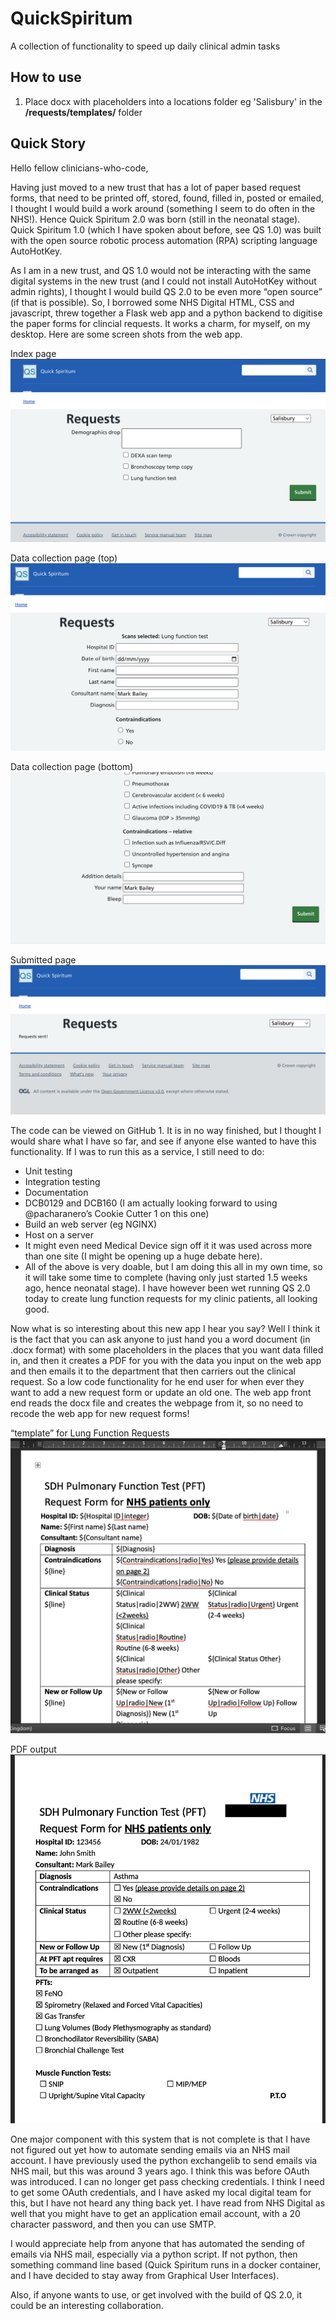 # QuickSpiritum
A collection of functionality to speed up daily clinical admin tasks

## How to use
1. Place docx with placeholders into a locations folder eg 'Salisbury' in the **/requests/templates/** folder


## Quick Story

Hello fellow clinicians-who-code,

Having just moved to a new trust that has a lot of paper based request forms, that need to be printed off, stored, found, filled in, posted or emailed, I thought I would build a work around (something I seem to do often in the NHS!). Hence Quick Spiritum 2.0 was born (still in the neonatal stage). Quick Spiritum 1.0 (which I have spoken about before, see QS 1.0) was built with the open source robotic process automation (RPA) scripting language AutoHotKey.

As I am in a new trust, and QS 1.0 would not be interacting with the same digital systems in the new trust (and I could not install AutoHotKey without admin rights), I thought I would build QS 2.0 to be even more “open source” (if that is possible). So, I borrowed some NHS Digital HTML, CSS and javascript, threw together a Flask web app and a python backend to digitise the paper forms for clincial requests. It works a charm, for myself, on my desktop.
Here are some screen shots from the web app.

Index page
![Index page with NHS styling](<images/image 1 - index.png>)

Data collection page (top)
![Data collection page (top) with NHS styling](<images/image 2 - patient details 1st half.png>)

Data collection page (bottom)
![Data collection page (bottom) with styling](<images/image 3 - patient details 2nd half.png>)

Submitted page
![Submitted page with NHS styling](<images/image 4 - request sent.png>)

The code can be viewed on GitHub 1. It is in no way finished, but I thought I would share what I have so far, and see if anyone else wanted to have this functionality. If I was to run this as a service, I still need to do:

* Unit testing
* Integration testing
* Documentation
* DCB0129 and DCB160 (I am actually looking forward to using @pacharanero’s Cookie Cutter 1 on this one)
* Build an web server (eg NGINX)
* Host on a server
* It might even need Medical Device sign off it it was used across more than one site (I might be opening up a huge debate here).
* All of the above is very doable, but I am doing this all in my own time, so it will take some time to complete (having only just started 1.5 weeks ago, hence neonatal stage). I have however been wet running QS 2.0 today to create lung function requests for my clinic patients, all looking good.

Now what is so interesting about this new app I hear you say? Well I think it is the fact that you can ask anyone to just hand you a word document (in .docx format) with some placeholders in the places that you want data filled in, and then it creates a PDF for you with the data you input on the web app and then emails it to the department that then carriers out the clinical request. So a low code functionality for he end user for when ever they want to add a new request form or update an old one. The web app front end reads the docx file and creates the webpage from it, so no need to recode the web app for new request forms!

“template” for Lung Function Requests
![Docx template with placeholders](<images/image 5 - docx template.png>)

PDF output
![Completed PDF with ficticious patient data](<images/image 6 - request pdf.png>)

One major component with this system that is not complete is that I have not figured out yet how to automate sending emails via an NHS mail account. I have previously used the python exchangelib to send emails via NHS mail, but this was around 3 years ago. I think this was before OAuth was introduced. I can no longer get pass checking credentials. I think I need to get some OAuth credentials, and I have asked my local digital team for this, but I have not heard any thing back yet. I have read from NHS Digital as well that you might have to get an application email account, with a 20 character password, and then you can use SMTP.

I would appreciate help from anyone that has automated the sending of emails via NHS mail, especially via a python script. If not python, then something command line based (Quick Spiritum runs in a docker container, and I have decided to stay away from Graphical User Interfaces).

Also, if anyone wants to use, or get involved with the build of QS 2.0, it could be an interesting collaboration.

